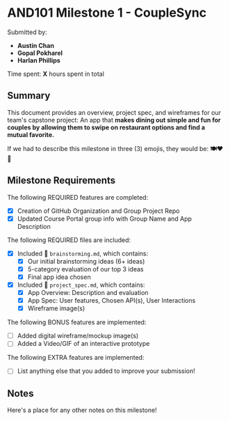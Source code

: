 <!-- (This is a comment) INSTRUCTIONS: Go through this page and fill out any **bolded** entries with their correct values.-->

# AND101 Milestone 1 - **CoupleSync**

Submitted by:
- **Austin Chan**
- **Gopal Pokharel**
- **Harlan Phillips**

Time spent: **X** hours spent in total

## Summary

This document provides an overview, project spec, and wireframes for our team's capstone project: An app that **makes dining out simple and fun for couples by allowing them to swipe on restaurant options and find a mutual favorite.**

If we had to describe this milestone in three (3) emojis, they would be: **🍽️❤️📱**

## Milestone Requirements

<!-- Please be sure to change the [ ] to [x] for any features you completed.  If a feature is not checked [x], you might miss the points for that item! -->

The following REQUIRED features are completed:

- [x] Creation of GitHub Organization and Group Project Repo
- [x] Updated Course Portal group info with Group Name and App Description

The following REQUIRED files are included:

- [x] Included 📄 `brainstorming.md`, which contains:
  - [x] Our initial brainstorming ideas (6+ ideas)
  - [x] 5-category evaluation of our top 3 ideas
  - [x] Final app idea chosen
- [x] Included 📄 `project_spec.md`, which contains:
  - [x] App Overview: Description and evaluation
  - [x] App Spec: User features, Chosen API(s), User Interactions
  - [x] Wireframe image(s)

The following BONUS features are implemented:

- [ ] Added digital wireframe/mockup image(s)
- [ ] Added a Video/GIF of an interactive prototype

The following EXTRA features are implemented:

- [ ] List anything else that you added to improve your submission!

## Notes

Here's a place for any other notes on this milestone!
